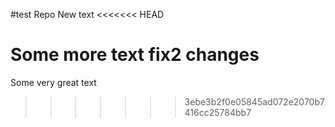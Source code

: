 #test Repo
New text
<<<<<<< HEAD

Some more text
fix2 changes
=======
Some very great text
>>>>>>> 3ebe3b2f0e05845ad072e2070b7416cc25784bb7
